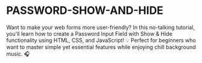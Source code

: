 # PASSWORD-SHOW-AND-HIDE
Want to make your web forms more user-friendly? In this no-talking tutorial, you'll learn how to create a Password Input Field with Show &amp; Hide functionality using HTML, CSS, and JavaScript! 💡 Perfect for beginners who want to master simple yet essential features while enjoying chill background music. 🎧
